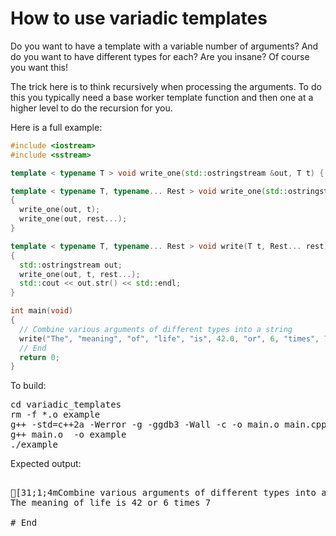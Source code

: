 How to use variadic templates
=============================

Do you want to have a template with a variable number of arguments?
And do you want to have different types for each? Are you insane? Of
course you want this!

The trick here is to think recursively when processing the arguments.
To do this you typically need a base worker template function and
then one at a higher level to do the recursion for you.

Here is a full example:
```C++
#include <iostream>
#include <sstream>

template < typename T > void write_one(std::ostringstream &out, T t) { out << t << " "; }

template < typename T, typename... Rest > void write_one(std::ostringstream &out, T t, Rest... rest)
{
  write_one(out, t);
  write_one(out, rest...);
}

template < typename T, typename... Rest > void write(T t, Rest... rest)
{
  std::ostringstream out;
  write_one(out, t, rest...);
  std::cout << out.str() << std::endl;
}

int main(void)
{
  // Combine various arguments of different types into a string
  write("The", "meaning", "of", "life", "is", 42.0, "or", 6, "times", 7);
  // End
  return 0;
}
```
To build:
<pre>
cd variadic_templates
rm -f *.o example
g++ -std=c++2a -Werror -g -ggdb3 -Wall -c -o main.o main.cpp
g++ main.o  -o example
./example
</pre>
Expected output:
<pre>

[31;1;4mCombine various arguments of different types into a string[0m
The meaning of life is 42 or 6 times 7 

# End
</pre>
